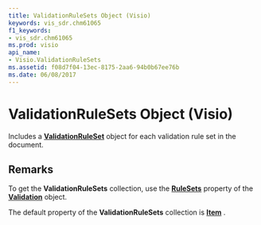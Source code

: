 ```yaml
---
title: ValidationRuleSets Object (Visio)
keywords: vis_sdr.chm61065
f1_keywords:
- vis_sdr.chm61065
ms.prod: visio
api_name:
- Visio.ValidationRuleSets
ms.assetid: f08d7f04-13ec-8175-2aa6-94b0b67ee76b
ms.date: 06/08/2017
---
```



# ValidationRuleSets Object (Visio)

Includes a **[ValidationRuleSet](validationruleset-object-visio.md)** object for each validation rule set in the document.


## Remarks

To get the **ValidationRuleSets** collection, use the **[RuleSets](validation-rulesets-property-visio.md)** property of the **[Validation](validation-object-visio.md)** object.

The default property of the **ValidationRuleSets** collection is **[Item](validationrulesets-item-property-visio.md)** .


